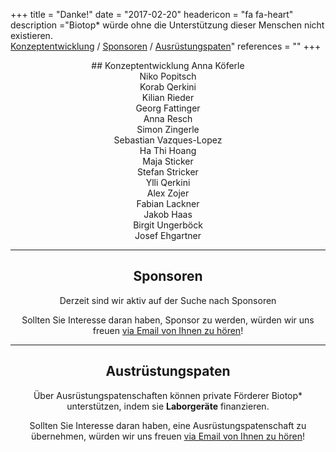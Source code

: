 +++
title = "Danke!"
date = "2017-02-20"
headericon = "fa fa-heart"
description ="Biotop* würde ohne die Unterstützung dieser Menschen nicht existieren.<br>[Konzeptentwicklung](#konzeptentwicklung) / [Sponsoren](#sponsoren) / [Ausrüstungspaten](#ausrüstungspaten)"
references = ""
+++
<center class="uppercase">
## Konzeptentwicklung
Anna Köferle <br>
Niko Popitsch <br>
Korab Qerkini <br>
Kilian Rieder <br>
Georg Fattinger <br>
Anna Resch <br>
Simon Zingerle <br>
Sebastian Vazques-Lopez <br>
Ha Thi Hoang <br>
Maja Sticker <br>
Stefan Stricker <br>
Ylli Qerkini <br>
Alex Zojer <br>
Fabian Lackner <br>
Jakob Haas <br>
Birgit Ungerböck <br>
Josef Ehgartner

---------------------------

## Sponsoren

Derzeit sind wir aktiv auf der Suche nach Sponsoren

Sollten Sie Interesse daran haben, Sponsor zu werden, würden wir uns freuen [via Email von Ihnen zu hören](mailto:info@biotop.co)!

---------------------------
## Austrüstungspaten

Über Ausrüstungspatenschaften können private Förderer Biotop* unterstützen, indem sie **Laborgeräte** finanzieren.

Sollten Sie Interesse daran haben, eine Ausrüstungspatenschaft zu übernehmen, würden wir uns freuen [via Email von Ihnen zu hören](mailto:info@biotop.co)!

</center>
